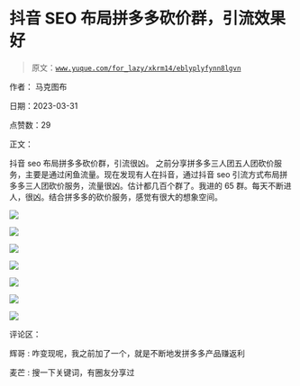 # 抖音 SEO 布局拼多多砍价群，引流效果好

> 原文：[`www.yuque.com/for_lazy/xkrm14/eblyplyfynn8lgvn`](https://www.yuque.com/for_lazy/xkrm14/eblyplyfynn8lgvn)

作者： 马克图布

日期：2023-03-31

点赞数：29

正文：

抖音 seo 布局拼多多砍价群，引流很凶。 之前分享拼多多三人团五人团砍价服务，主要是通过闲鱼流量。现在发现有人在抖音，通过抖音 seo 引流方式布局拼多多三人团砍价服务，流量很凶。估计都几百个群了。我进的 65 群。每天不断进人，很凶。结合拼多多的砍价服务，感觉有很大的想象空间。

![](img/039e49f1b2b06ecb7e9da46ebb125db6.png)

![](img/718834cb92ab91709e8c2eedf01d5483.png)

![](img/b64976a392210a6355102d46a4432c0f.png)

![](img/db11b83779e4a9003a27c13c2fd17972.png)

![](img/489313a73df7026279a74ab464e39516.png)

![](img/75fafea11b08886edd5b9ad33fffd90f.png)

![](img/5b77b17938199e07a3797576ab081e1e.png)

评论区：

辉哥 : 咋变现呢，我之前加了一个，就是不断地发拼多多产品赚返利

麦芒 : 搜一下关键词，有圈友分享过



